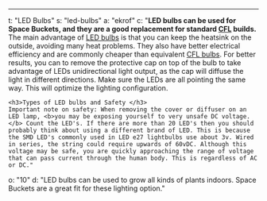 ---
t: "LED Bulbs"
s: "led-bulbs"
a: "ekrof"
c: "<b>LED bulbs can be used for Space Buckets, and they are a good replacement for standard <a href='https://amzn.to/3jMfTYw'>CFL</a> builds.</b> The main advantage of <a href='https://amzn.to/3lyKIRa'>LED bulbs</a> is that you can keep the heatsink on the outside, avoiding many heat problems. They also have better electrical efficiency and are commonly cheaper than equivalent <a href='https://amzn.to/3jMfTYw'>CFL bulbs</a>. For better results, you can to remove the protective cap on top of the bulb to take advantage of LEDs unidirectional light output, as the cap will diffuse the light in different directions. Make sure the LEDs are all pointing the same way. This will optimize the lighting configuration.

    <h3>Types of LED bulbs and Safety </h3>
    Important note on safety: When removing the cover or diffuser on an LED lamp, <b>you may be exposing yourself to very unsafe DC voltage.</b> Count the LED's. If there are more than 20 LED's then you should probably think about using a different brand of LED. This is because the SMD LED's commonly used in LED e27 lightbulbs use about 3v. Wired in series, the string could require upwards of 60vDC. Although this voltage may be safe, you are quickly approaching the range of voltage that can pass current through the human body. This is regardless of AC or DC."
o: "10"
d: "LED bulbs can be used to grow all kinds of plants indoors. Space Buckets are a great fit for these lighting option."